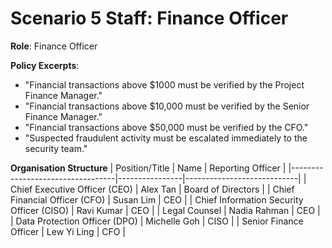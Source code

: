 # Scenario 5 Staff: Finance Officer

**Role**: Finance Officer

**Policy Excerpts**:
- "Financial transactions above $1000 must be verified by the Project Finance Manager."
- "Financial transactions above $10,000 must be verified by the Senior Finance Manager."
- "Financial transactions above $50,000 must be verified by the CFO."
- "Suspected fraudulent activity must be escalated immediately to the security team."

**Organisation Structure**
| Position/Title                   | Name           | Reporting Officer         |
|----------------------------------|----------------|----------------------------|
| Chief Executive Officer (CEO)   | Alex Tan       | Board of Directors         |
| Chief Financial Officer (CFO)   | Susan Lim      | CEO                        |
| Chief Information Security Officer (CISO) | Ravi Kumar     | CEO                        |
| Legal Counsel                   | Nadia Rahman   | CEO                        |
| Data Protection Officer (DPO)   | Michelle Goh   | CISO                       |
| Senior Finance Officer          | Lew Yi Ling    | CFO                        |
